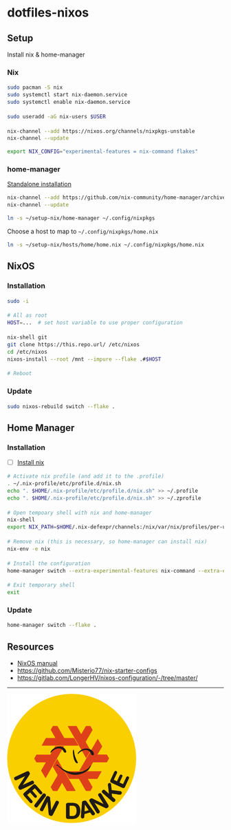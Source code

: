 # dotfiles-nixos

## Setup

Install nix & home-manager

### Nix

```bash
sudo pacman -S nix
sudo systemctl start nix-daemon.service
sudo systemctl enable nix-daemon.service

sudo useradd -aG nix-users $USER

nix-channel --add https://nixos.org/channels/nixpkgs-unstable
nix-channel --update
```

```bash
export NIX_CONFIG="experimental-features = nix-command flakes"
```

### home-manager

[Standalone installation](https://nix-community.github.io/home-manager/index.html#sec-install-standalone)

```bash
nix-channel --add https://github.com/nix-community/home-manager/archive/master.tar.gz home-manager
nix-channel --update
```

```bash
ln -s ~/setup-nix/home-manager ~/.config/nixpkgs
```

Choose a host to map to `~/.config/nixpkgs/home.nix`

```bash
ln -s ~/setup-nix/hosts/home/home.nix ~/.config/nixpkgs/home.nix
```

## NixOS

### Installation

```bash
sudo -i

# All as root
HOST=...  # set host variable to use proper configuration

nix-shell git
git clone https://this.repo.url/ /etc/nixos
cd /etc/nixos
nixos-install --root /mnt --impure --flake .#$HOST

# Reboot
```

### Update

```bash
sudo nixos-rebuild switch --flake .
```

## Home Manager

### Installation

- [ ] [Install nix](https://nixos.org/download.html)

```bash
# Activate nix profile (and add it to the .profile)
. ~/.nix-profile/etc/profile.d/nix.sh
echo ". $HOME/.nix-profile/etc/profile.d/nix.sh" >> ~/.profile
echo ". $HOME/.nix-profile/etc/profile.d/nix.sh" >> ~/.zprofile

# Open tempoary shell with nix and home-manager
nix-shell
export NIX_PATH=$HOME/.nix-defexpr/channels:/nix/var/nix/profiles/per-user/root/channels${NIX_PATH:+:$NIX_PATH}

# Remove nix (this is necessary, so home-manager can install nix)
nix-env -e nix

# Install the configuration
home-manager switch --extra-experimental-features nix-command --extra-experimental-features flakes --flake .#configname

# Exit temporary shell
exit
```

### Update

```bash
home-manager switch --flake .
```

## Resources

- [NixOS manual](https://nixos.org/manual/nix/stable/)
- https://github.com/Misterio77/nix-starter-configs
- https://gitlab.com/LongerHV/nixos-configuration/-/tree/master/

---

<img src="./docs/ansible-nein-danke.svg" alt="drawing" width="300"/>


